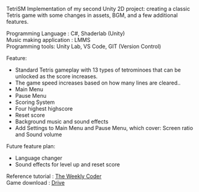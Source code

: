 TetriSM
Implementation of my second Unity 2D project: creating a classic Tetris game with some changes in assets, BGM, and a few additional features.

Programming Language : C#, Shaderlab (Unity)\
Music making application : LMMS\
Programming tools: Unity Lab, VS Code, GIT (Version Control)

Feature:

- Standard Tetris gameplay with 13 types of tetrominoes that can be unlocked as the score increases.
- The game speed increases based on how many lines are cleared..
- Main Menu
- Pause Menu
- Scoring System
- Four highest highscore
- Reset score
- Background music and sound effects
- Add Settings to Main Menu and Pause Menu, which cover: Screen ratio and Sound volume

Future feature plan:

- Language changer
- Sound effects for level up and reset score

Reference tutorial : [The Weekly Coder](https://www.youtube.com/playlist?list=PLiRrp7UEG13axMHD7Kqdiy30c7ZBu_Zn7)\
Game download : [Drive](https://drive.google.com/file/d/1aO8HWRk4tJIkMs7lxXG-ZGNNY0j6Eotq/view?usp=sharing)
